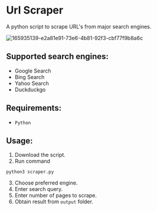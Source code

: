 # Url Scraper
A python script to scrape URL's from major search engines.

![165935139-e2a81e91-73e6-4b81-92f3-cbf77f9b8a6c](https://user-images.githubusercontent.com/21116180/197334302-59ea9217-28ed-4db8-ae7d-1eca8d72c49a.png)

## Supported search engines:
+ Google Search
+ Bing Search
+ Yahoo Search
+ Duckduckgo

## Requirements:
- <code>Python</code>

## Usage:
1. Download the script.
2. Run command 
```plain
python3 scraper.py
```
3. Choose preferred engine.
4. Enter search query.
5. Enter number of pages to scrape.
6. Obtain result from <code>output</code> folder.

